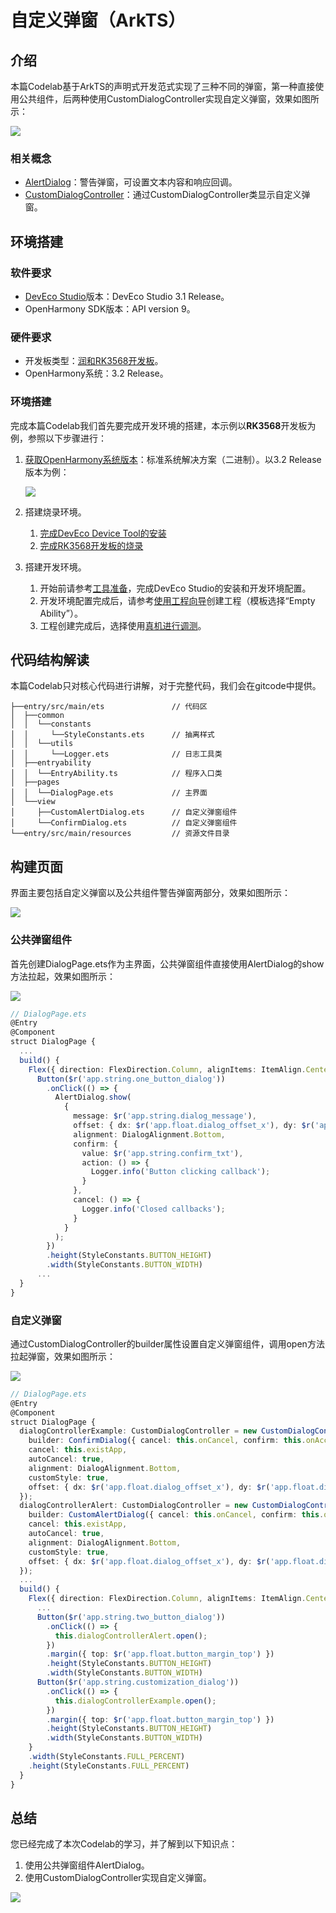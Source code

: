 # 自定义弹窗（ArkTS）

## 介绍

本篇Codelab基于ArkTS的声明式开发范式实现了三种不同的弹窗，第一种直接使用公共组件，后两种使用CustomDialogController实现自定义弹窗，效果如图所示：

![](figures/customdialog.gif)

### 相关概念

-   [AlertDialog](https://gitcode.com/openharmony/docs/blob/master/zh-cn/application-dev/reference/apis-arkui/arkui-ts/ts-methods-alert-dialog-box.md)：警告弹窗，可设置文本内容和响应回调。
-   [CustomDialogController](https://gitcode.com/openharmony/docs/blob/master/zh-cn/application-dev/reference/apis-arkui/arkui-ts/ts-methods-custom-dialog-box.md)：通过CustomDialogController类显示自定义弹窗。

## 环境搭建

### 软件要求

-   [DevEco Studio](https://gitcode.com/openharmony/docs/blob/master/zh-cn/application-dev/quick-start/start-overview.md#%E5%B7%A5%E5%85%B7%E5%87%86%E5%A4%87)版本：DevEco Studio 3.1 Release。
-   OpenHarmony SDK版本：API version 9。

### 硬件要求

-   开发板类型：[润和RK3568开发板](https://gitcode.com/openharmony/docs/blob/master/zh-cn/device-dev/quick-start/quickstart-appendix-rk3568.md)。
-   OpenHarmony系统：3.2 Release。

### 环境搭建

完成本篇Codelab我们首先要完成开发环境的搭建，本示例以**RK3568**开发板为例，参照以下步骤进行：

1. [获取OpenHarmony系统版本](https://gitcode.com/openharmony/docs/blob/master/zh-cn/device-dev/get-code/sourcecode-acquire.md#%E8%8E%B7%E5%8F%96%E6%96%B9%E5%BC%8F3%E4%BB%8E%E9%95%9C%E5%83%8F%E7%AB%99%E7%82%B9%E8%8E%B7%E5%8F%96)：标准系统解决方案（二进制）。以3.2 Release版本为例：

   ![](figures/zh-cn_image_0000001569303293.png)

2. 搭建烧录环境。

   1.  [完成DevEco Device Tool的安装](https://gitcode.com/openharmony/docs/blob/master/zh-cn/device-dev/quick-start/quickstart-ide-env-win.md)
   2.  [完成RK3568开发板的烧录](https://gitcode.com/openharmony/docs/blob/master/zh-cn/device-dev/quick-start/quickstart-ide-3568-burn.md)

3. 搭建开发环境。

   1.  开始前请参考[工具准备](https://gitcode.com/openharmony/docs/blob/master/zh-cn/application-dev/quick-start/start-overview.md#%E5%B7%A5%E5%85%B7%E5%87%86%E5%A4%87)，完成DevEco Studio的安装和开发环境配置。
   2.  开发环境配置完成后，请参考[使用工程向导](https://gitcode.com/openharmony/docs/blob/master/zh-cn/application-dev/quick-start/start-with-ets-stage.md#创建ets工程)创建工程（模板选择“Empty Ability”）。
   3.  工程创建完成后，选择使用[真机进行调测](https://gitcode.com/openharmony/docs/blob/master/zh-cn/application-dev/quick-start/start-with-ets-stage.md#使用真机运行应用)。

## 代码结构解读

本篇Codelab只对核心代码进行讲解，对于完整代码，我们会在gitcode中提供。

```
├──entry/src/main/ets               // 代码区
│  ├──common
│  │  └──constants
│  │     └──StyleConstants.ets      // 抽离样式
│  │  └──utils
│  │     └──Logger.ets              // 日志工具类
│  ├──entryability
│  │  └──EntryAbility.ts            // 程序入口类
│  ├──pages
│  │  └──DialogPage.ets	            // 主界面	
│  └──view
│     ├──CustomAlertDialog.ets      // 自定义弹窗组件
│     └──ConfirmDialog.ets          // 自定义弹窗组件
└──entry/src/main/resources         // 资源文件目录
```

## 构建页面

界面主要包括自定义弹窗以及公共组件警告弹窗两部分，效果如图所示：

![](figures/customdialog.gif)

### 公共弹窗组件

首先创建DialogPage.ets作为主界面，公共弹窗组件直接使用AlertDialog的show方法拉起，效果如图所示：

![](figures/自定义弹窗1.gif)

```typescript
// DialogPage.ets
@Entry
@Component
struct DialogPage {
  ...
  build() {
    Flex({ direction: FlexDirection.Column, alignItems: ItemAlign.Center, justifyContent: FlexAlign.Center }) {
      Button($r('app.string.one_button_dialog'))
        .onClick(() => {
          AlertDialog.show(
            {
              message: $r('app.string.dialog_message'),
              offset: { dx: $r('app.float.dialog_offset_x'), dy: $r('app.float.dialog_offset_y') },
              alignment: DialogAlignment.Bottom,
              confirm: {
                value: $r('app.string.confirm_txt'),
                action: () => {
                  Logger.info('Button clicking callback');
                }
              },
              cancel: () => {
                Logger.info('Closed callbacks');
              }
            }
          );
        })
        .height(StyleConstants.BUTTON_HEIGHT)
        .width(StyleConstants.BUTTON_WIDTH)
      ...
  }
}
```

### 自定义弹窗

通过CustomDialogController的builder属性设置自定义弹窗组件，调用open方法拉起弹窗，效果如图所示：

![](figures/自定义弹窗2.gif)

```typescript
// DialogPage.ets
@Entry
@Component
struct DialogPage {
  dialogControllerExample: CustomDialogController = new CustomDialogController({
    builder: ConfirmDialog({ cancel: this.onCancel, confirm: this.onAccept }),
    cancel: this.existApp,
    autoCancel: true,
    alignment: DialogAlignment.Bottom,
    customStyle: true,
    offset: { dx: $r('app.float.dialog_offset_x'), dy: $r('app.float.dialog_offset_y') }
  });
  dialogControllerAlert: CustomDialogController = new CustomDialogController({
    builder: CustomAlertDialog({ cancel: this.onCancel, confirm: this.onAccept }),
    cancel: this.existApp,
    autoCancel: true,
    alignment: DialogAlignment.Bottom,
    customStyle: true,
    offset: { dx: $r('app.float.dialog_offset_x'), dy: $r('app.float.dialog_offset_y') }
  });
  ...
  build() {
    Flex({ direction: FlexDirection.Column, alignItems: ItemAlign.Center, justifyContent: FlexAlign.Center }) {
      ...
      Button($r('app.string.two_button_dialog'))
        .onClick(() => {
          this.dialogControllerAlert.open();
        })
        .margin({ top: $r('app.float.button_margin_top') })
        .height(StyleConstants.BUTTON_HEIGHT)
        .width(StyleConstants.BUTTON_WIDTH)
      Button($r('app.string.customization_dialog'))
        .onClick(() => {
          this.dialogControllerExample.open();
        })
        .margin({ top: $r('app.float.button_margin_top') })
        .height(StyleConstants.BUTTON_HEIGHT)
        .width(StyleConstants.BUTTON_WIDTH)
    }
    .width(StyleConstants.FULL_PERCENT)
    .height(StyleConstants.FULL_PERCENT)
  }
}
```

## 总结

您已经完成了本次Codelab的学习，并了解到以下知识点：

1.  使用公共弹窗组件AlertDialog。
2.  使用CustomDialogController实现自定义弹窗。

![](figures/zh-cn_image_0000001526308396.gif)




